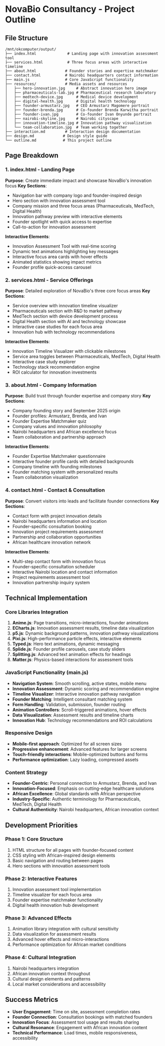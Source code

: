 # NovaBio Consultancy - Project Outline

## File Structure

```
/mnt/okcomputer/output/
├── index.html              # Landing page with innovation assessment tool
├── services.html           # Three focus areas with interactive timeline
├── about.html             # Founder stories and expertise matchmaker
├── contact.html           # Nairobi headquarters contact information
├── main.js                # Core JavaScript functionality
├── resources/             # Media assets and resources
│   ├── hero-innovation.jpg     # Abstract innovation hero image
│   ├── pharmaceuticals-lab.jpg # Pharmaceutical research laboratory
│   ├── medtech-device.jpg      # Medical device development
│   ├── digital-health.jpg      # Digital health technology
│   ├── founder-armustarz.jpg   # CEO Armustarz Magomere portrait
│   ├── founder-brenda.jpg      # Co-founder Brenda Karwitha portrait
│   ├── founder-ivan.jpg        # Co-founder Ivan Onyunde portrait
│   ├── nairobi-skyline.jpg     # Nairobi cityscape
│   ├── innovation-timeline.jpg # Innovation pathway visualization
│   └── team-collaboration.jpg  # Team working together
├── interaction.md         # Interaction design documentation
├── design.md             # Design style guide
└── outline.md            # This project outline
```

## Page Breakdown

### 1. index.html - Landing Page
**Purpose**: Create immediate impact and showcase NovaBio's innovation focus
**Key Sections**:
- Navigation bar with company logo and founder-inspired design
- Hero section with innovation assessment tool
- Company mission and three focus areas (Pharmaceuticals, MedTech, Digital Health)
- Innovation pathway preview with interactive elements
- Founder spotlight with quick access to expertise
- Call-to-action for innovation assessment

**Interactive Elements**:
- Innovation Assessment Tool with real-time scoring
- Dynamic text animations highlighting key messages
- Interactive focus area cards with hover effects
- Animated statistics showing impact metrics
- Founder profile quick-access carousel

### 2. services.html - Service Offerings
**Purpose**: Detailed exploration of NovaBio's three core focus areas
**Key Sections**:
- Service overview with innovation timeline visualizer
- Pharmaceuticals section with R&D to market pathway
- MedTech section with device development process
- Digital Health section with AI and technology showcase
- Interactive case studies for each focus area
- Innovation hub with technology recommendations

**Interactive Elements**:
- Innovation Timeline Visualizer with clickable milestones
- Service area toggles between Pharmaceuticals, MedTech, Digital Health
- Interactive case study explorer
- Technology stack recommendation engine
- ROI calculator for innovation investments

### 3. about.html - Company Information
**Purpose**: Build trust through founder expertise and company story
**Key Sections**:
- Company founding story and September 2025 origin
- Founder profiles: Armustarz, Brenda, and Ivan
- Founder Expertise Matchmaker quiz
- Company values and innovation philosophy
- Nairobi headquarters and African excellence focus
- Team collaboration and partnership approach

**Interactive Elements**:
- Founder Expertise Matchmaker questionnaire
- Interactive founder profile cards with detailed backgrounds
- Company timeline with founding milestones
- Founder matching system with personalized results
- Team collaboration visualization

### 4. contact.html - Contact & Consultation
**Purpose**: Convert visitors into leads and facilitate founder connections
**Key Sections**:
- Contact form with project innovation details
- Nairobi headquarters information and location
- Founder-specific consultation booking
- Innovation project requirements assessment
- Partnership and collaboration opportunities
- African healthcare innovation network

**Interactive Elements**:
- Multi-step contact form with innovation focus
- Founder-specific consultation scheduler
- Interactive Nairobi location and contact information
- Project requirements assessment tool
- Innovation partnership inquiry system

## Technical Implementation

### Core Libraries Integration
1. **Anime.js**: Page transitions, micro-interactions, founder animations
2. **ECharts.js**: Innovation assessment results, timeline data visualization
3. **p5.js**: Dynamic background patterns, innovation pathway visualizations
4. **Pixi.js**: High-performance particle effects, interactive elements
5. **Typed.js**: Hero text animations, dynamic messaging
6. **Splide.js**: Founder profile carousels, case study sliders
7. **Splitting.js**: Advanced text animation effects for headings
8. **Matter.js**: Physics-based interactions for assessment tools

### JavaScript Functionality (main.js)
- **Navigation System**: Smooth scrolling, active states, mobile menu
- **Innovation Assessment**: Dynamic scoring and recommendation engine
- **Timeline Visualizer**: Interactive innovation pathway navigation
- **Founder Matching**: Intelligent consultant matching system
- **Form Handling**: Validation, submission, founder routing
- **Animation Controllers**: Scroll-triggered animations, hover effects
- **Data Visualization**: Assessment results and timeline charts
- **Innovation Hub**: Technology recommendations and ROI calculations

### Responsive Design
- **Mobile-first approach**: Optimized for all screen sizes
- **Progressive enhancement**: Advanced features for larger screens
- **Touch-friendly interactions**: Mobile-optimized buttons and forms
- **Performance optimization**: Lazy loading, compressed assets

### Content Strategy
- **Founder-Centric**: Personal connection to Armustarz, Brenda, and Ivan
- **Innovation-Focused**: Emphasis on cutting-edge healthcare solutions
- **African Excellence**: Global standards with African perspective
- **Industry-Specific**: Authentic terminology for Pharmaceuticals, MedTech, Digital Health
- **Cultural Authenticity**: Nairobi headquarters, African innovation context

## Development Priorities

### Phase 1: Core Structure
1. HTML structure for all pages with founder-focused content
2. CSS styling with African-inspired design elements
3. Basic navigation and routing between pages
4. Hero sections with innovation assessment tools

### Phase 2: Interactive Features
1. Innovation assessment tool implementation
2. Timeline visualizer for each focus area
3. Founder expertise matchmaker functionality
4. Digital health innovation hub development

### Phase 3: Advanced Effects
1. Animation library integration with cultural sensitivity
2. Data visualization for assessment results
3. Advanced hover effects and micro-interactions
4. Performance optimization for African market conditions

### Phase 4: Cultural Integration
1. Nairobi headquarters integration
2. African innovation context throughout
3. Cultural design elements and patterns
4. Local market considerations and accessibility

## Success Metrics
- **User Engagement**: Time on site, assessment completion rates
- **Founder Connection**: Consultation bookings with matched founders
- **Innovation Focus**: Assessment tool usage and results sharing
- **Cultural Resonance**: Engagement with African innovation content
- **Technical Performance**: Load times, mobile responsiveness, accessibility